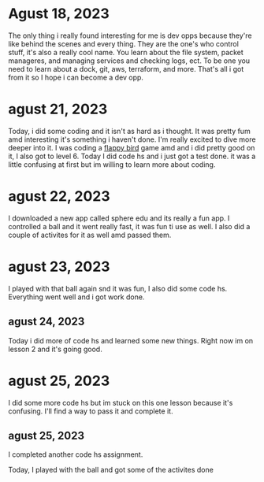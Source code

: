 # Agust 18, 2023
The only thing i really found interesting for me is dev opps because they're like behind the scenes and every thing. They are the one's who control stuff, it's also a really cool name. You learn about the file system, packet manageres, and managing services and checking logs, ect. To be one you need to learn about a dock, git, aws, terraform, and more. That's all i got from it so I hope i can become a dev opp.

# agust 21, 2023
Today, i did some coding and it isn't as hard as i thought. It was pretty fum amd  interesting it's something i haven't done. 
I'm really excited to dive more deeper into it. I was coding a [flappy bird](https://studio.code.org/flappy/6) game amd
and i did pretty good on it, I also got to level 6.
Today I did code hs and i just got a test done. it was a little confusing at first but im willing to learn more about coding.


# agust 22, 2023
I downloaded a new app called sphere edu and its really a fun app. I controlled a ball and it went really fast, it was fun ti use as well.
I also did a couple of activites for it as well amd passed them.



# agust 23, 2023
I played with that ball again snd it was fun, I also did some code hs. Everything went well and i got work done.


## agust 24, 2023
Today i did more of code hs and learned some new things. Right now im on lesson 2 and it's going good. 


# agust 25, 2023
I did some more code hs but im stuck on this one lesson because it's confusing. I'll find a way to pass it and complete it.
## agust 25, 2023
I completed another code hs assignment.


 Today, I played with the ball and got some of the activites done

